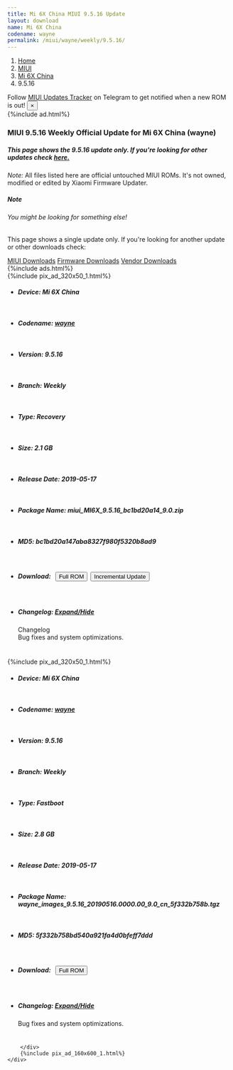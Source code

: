 ```yaml
---
title: Mi 6X China MIUI 9.5.16 Update
layout: download
name: Mi 6X China
codename: wayne
permalink: /miui/wayne/weekly/9.5.16/
---
```

<nav aria-label="breadcrumb">
    <ol class="breadcrumb">
        <li class="breadcrumb-item"><a href="/">Home</a></li>
        <li class="breadcrumb-item"><a href="/miui/">MIUI</a></li>
        <li class="breadcrumb-item"><a href="/miui/wayne/">Mi 6X China</a></li>
        <li class="breadcrumb-item active" aria-current="page">9.5.16</li>
    </ol>
</nav>
<div class="alert alert-primary alert-dismissible fade show" role="alert">
    Follow <a href="https://t.me/MIUIUpdatesTracker" class="alert-link">MIUI Updates Tracker</a> on Telegram to get
    notified when a new ROM is out!
    <button type="button" class="close" data-dismiss="alert" aria-label="Close">
        <span aria-hidden="true">&times;</span>
    </button>
</div>
{%include ad.html%}
<div class="col-12 mx-auto">
    <h3 class="title bg-light p-2 rounded">MIUI 9.5.16 Weekly Official Update for Mi 6X China (wayne)</h3>
    <h5>This page shows the 9.5.16 update only. If you're looking for other updates check
        <a href="/miui/wayne/">here.</a></h5>
    <p><i>Note: </i>All files listed here are official untouched MIUI ROMs.
        It's not owned, modified or edited by Xiaomi Firmware Updater.</p>
    <div class="card">
        <div class="card-body">
            <h5 class="card-title">Note</h5>
            <h6 class="card-subtitle mb-2 text-muted">You might be looking for something else!</h6>
            <p class="card-text">This page shows a single update only.
                If you're looking for another update or other downloads check:</p>
            <a href="/miui/" class="card-link">MIUI Downloads</a>
            <a href="/firmware/" class="card-link">Firmware Downloads</a>
            <a href="/vendor/" class="card-link">Vendor Downloads</a>
        </div>
    </div>
    {%include ads.html%}
    <div class="row justify-content-center">
        <div class="col-10" id="downloads">
                    <div class="card card-body">
            {%include pix_ad_320x50_1.html%}
            <ul class="list-unstyled">
                <li style="padding-bottom: 10px;">
                    <h5><b>Device: </b>Mi 6X China</h5>
                </li>
                <li style="padding-bottom: 10px;">
                    <h5><b>Codename: </b> <a href="/miui/wayne/" target="_blank">wayne</a> </h5>
                </li>
                <li style="padding-bottom: 10px;">
                    <h5><b>Version: </b>9.5.16</h5>
                </li>
                <li style="padding-bottom: 10px;">
                    <h5><b>Branch: </b>Weekly</h5>
                </li>
                <li style="padding-bottom: 10px;">
                    <h5><b>Type: </b>Recovery</h5>
                </li>
                <li style="padding-bottom: 10px;">
                    <h5><b>Size: </b>2.1 GB</h5>
                </li>
                <li style="padding-bottom: 10px;">
                    <h5><b>Release Date: </b>2019-05-17</h5>
                </li>
                <li style="padding-bottom: 10px;">
                    <h5><b>Package Name: </b><span id="filename" class="text-dark">miui_MI6X_9.5.16_bc1bd20a14_9.0.zip</span></h5>
                </li>
                <li style="padding-bottom: 10px;">
                    <h5><b>MD5: </b><span id="md5" class="text-muted">bc1bd20a147aba8327f980f5320b8ad9</span></h5>
                </li>
                <li style="padding-bottom: 10px;">
                    <h5><b>Download: </b><button type="button" id="download" class="btn btn-primary" style="margin: 7px;"
                            onclick="window.open('http://bigota.d.miui.com/9.5.16/miui_MI6X_9.5.16_bc1bd20a14_9.0.zip', '_blank');"><i class="fa fa-download"></i> Full ROM</button><button type="button" id="incremental_download" class="btn btn-warning" onclick="window.open('https://bigota.d.miui.com/9.5.16/miui-blockota-beryllium_global-9.5.9-9.5.16-79cbecd9a1-9.0.zip', '_blank');"><i class="fa fa-download"></i> Incremental Update</button></h5>
                </li>
                <li style="padding-bottom: 10px;">
                    <h5><b>Changelog: </b><a href="#wayne_1_changelog" data-toggle="collapse" role="button"
                            aria-expanded="false" aria-controls="wayne_1_changelog"> <i class="fa fa-arrow-down"
                                aria-hidden="true"></i> Expand/Hide</a></h5>
                    <div class="collapse" id="wayne_1_changelog">
                        <p id="changelog_text">Changelog<br>Bug fixes and system optimizations.</p>
                    </div>
                </li>
            </ul>
        </div>
        <div class="card card-body">
            {%include pix_ad_320x50_1.html%}
            <ul class="list-unstyled">
                <li style="padding-bottom: 10px;">
                    <h5><b>Device: </b>Mi 6X China</h5>
                </li>
                <li style="padding-bottom: 10px;">
                    <h5><b>Codename: </b> <a href="/miui/wayne/" target="_blank">wayne</a> </h5>
                </li>
                <li style="padding-bottom: 10px;">
                    <h5><b>Version: </b>9.5.16</h5>
                </li>
                <li style="padding-bottom: 10px;">
                    <h5><b>Branch: </b>Weekly</h5>
                </li>
                <li style="padding-bottom: 10px;">
                    <h5><b>Type: </b>Fastboot</h5>
                </li>
                <li style="padding-bottom: 10px;">
                    <h5><b>Size: </b>2.8 GB</h5>
                </li>
                <li style="padding-bottom: 10px;">
                    <h5><b>Release Date: </b>2019-05-17</h5>
                </li>
                <li style="padding-bottom: 10px;">
                    <h5><b>Package Name: </b><span id="filename" class="text-dark">wayne_images_9.5.16_20190516.0000.00_9.0_cn_5f332b758b.tgz</span></h5>
                </li>
                <li style="padding-bottom: 10px;">
                    <h5><b>MD5: </b><span id="md5" class="text-muted">5f332b758bd540a921fa4d0bfeff7ddd</span></h5>
                </li>
                <li style="padding-bottom: 10px;">
                    <h5><b>Download: </b><button type="button" id="download" class="btn btn-primary" style="margin: 7px;"
                            onclick="window.open('http://bigota.d.miui.com/9.5.16/wayne_images_9.5.16_20190516.0000.00_9.0_cn_5f332b758b.tgz', '_blank');"><i class="fa fa-download"></i> Full ROM</button></h5>
                </li>
                <li style="padding-bottom: 10px;">
                    <h5><b>Changelog: </b><a href="#wayne_2_changelog" data-toggle="collapse" role="button"
                            aria-expanded="false" aria-controls="wayne_2_changelog"> <i class="fa fa-arrow-down"
                                aria-hidden="true"></i> Expand/Hide</a></h5>
                    <div class="collapse" id="wayne_2_changelog">
                        <p id="changelog_text">Bug fixes and system optimizations.</p>
                    </div>
                </li>
            </ul>
        </div>

        </div>
        {%include pix_ad_160x600_1.html%}
    </div>
</div>